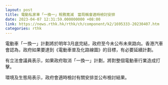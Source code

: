 ```yaml
---
layout: post
title: 電動私家車「一換一」稅務寬減　當局稱會適時檢討安排
date: 2023-04-07 12:31:59.000000000 +08:00
link: https://news.rthk.hk/rthk/ch/component/k2/1695333-20230407.htm
categories: rthk
---
```


電動車「一換一」計劃將於明年3月底完結，政府至今未公布未來路向。香港汽車會認為，政府如果要達到《電動車普及化路線圖》的目標，有必要延續計劃。

有立法會議員表示，如果政府取消「一換一」計劃，將對整個電動車行業造成打擊。

環境及生態局表示，政府會適時檢討有關安排並公布檢討結果。
